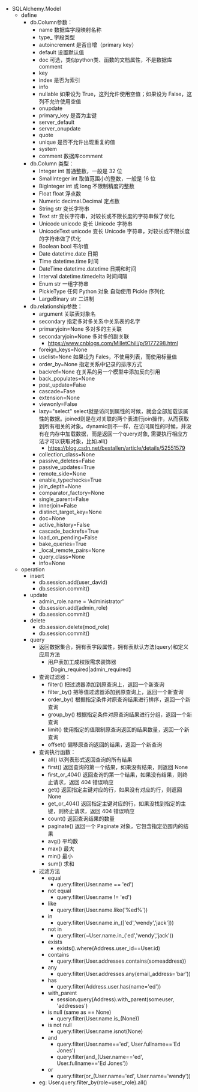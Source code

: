 - SQLAlchemy.Model
    - define
        - db.Column参数：
            - name 数据库字段映射名称
            - type_ 字段类型
            - autoincrement 是否自增（primary key）
            - default 设置默认值
            - doc 可选，类似python类、函数的文档属性，不是数据库comment
            - key
            - index 是否为索引
            - info
            - nullable 如果设为 True，这列允许使用空值；如果设为 False，这列不允许使用空值
            - onupdate 
            - primary_key 是否为主键
            - server_default
            - server_onupdate
            - quote
            - unique 是否不允许出现重复的值
            - system
            - comment 数据库comment
        - db.Column 类型：
            - Integer int 普通整数，一般是 32 位
            - SmallInteger int 取值范围小的整数，一般是 16 位
            - BigInteger int 或 long 不限制精度的整数
            - Float float 浮点数
            - Numeric decimal.Decimal 定点数
            - String str 变长字符串
            - Text str 变长字符串，对较长或不限长度的字符串做了优化
            - Unicode unicode 变长 Unicode 字符串
            - UnicodeText unicode 变长 Unicode 字符串，对较长或不限长度的字符串做了优化
            - Boolean bool 布尔值
            - Date datetime.date 日期
            - Time datetime.time 时间
            - DateTime datetime.datetime 日期和时间
            - Interval datetime.timedelta 时间间隔
            - Enum str 一组字符串
            - PickleType 任何 Python 对象 自动使用 Pickle 序列化
            - LargeBinary str 二进制
        - db.relationship参数：
            - argument 关联表对象名
            - secondary 指定多对多关系中关系表的名字
            - primaryjoin=None 多对多的主关联
            - secondaryjoin=None 多对多的副关联
                - https://www.cnblogs.com/MilletChili/p/9177298.html
            - foreign_keys=None
            - uselist=None 如果设为 Fales，不使用列表，而使用标量值
            - order_by=None 指定关系中记录的排序方式
            - backref=None 在关系的另一个模型中添加反向引用
            - back_populates=None
            - post_update=False
            - cascade=Fase
            - extension=None
            - viewonly=False
            - lazy="select" select就是访问到属性的时候，就会全部加载该属性的数据。joined则是在对关联的两个表进行join操作，从而获取到所有相关的对象。dynamic则不一样，在访问属性的时候，并没有在内存中加载数据，而是返回一个query对象, 需要执行相应方法才可以获取对象，比如.all()
                - https://blog.csdn.net/bestallen/article/details/52551579
            - collection_class=None
            - passive_deletes=False
            - passive_updates=True 
            - remote_side=None
            - enable_typechecks=True
            - join_depth=None
            - comparator_factory=None
            - single_parent=False
            - innerjoin=False
            - distinct_target_key=None
            - doc=None
            - active_history=False
            - cascade_backrefs=True
            - load_on_pending=False
            - bake_queries=True
            - _local_remote_pairs=None
            - query_class=None
            - info=None
    - operation
        - insert
            - db.session.add(user_david)
            - db.session.commit()
        - update
            - admin_role.name = 'Administrator'
            - db.session.add(admin_role)
            - db.session.commit()
        - delete
            - db.session.delete(mod_role)
            - db.session.commit()
        - query
            - 返回数据集合，拥有表字段属性，拥有表默认方法(query)和定义应用方法
                - 用户表加工成权限需求装饰器【login_required|admin_required】
            - 查询过滤器：
                - filter() 把过滤器添加到原查询上，返回一个新查询
                - filter_by() 把等值过滤器添加到原查询上，返回一个新查询
                - order_by() 根据指定条件对原查询结果进行排序，返回一个新查询
                - group_by() 根据指定条件对原查询结果进行分组，返回一个新查询
                - limit() 使用指定的值限制原查询返回的结果数量，返回一个新查询
                - offset() 偏移原查询返回的结果，返回一个新查询
            - 查询执行函数：
                - all() 以列表形式返回查询的所有结果
                - first() 返回查询的第一个结果，如果没有结果，则返回 None
                - first_or_404() 返回查询的第一个结果，如果没有结果，则终止请求，返回 404 错误响应
                - get() 返回指定主键对应的行，如果没有对应的行，则返回 None
                - get_or_404() 返回指定主键对应的行，如果没找到指定的主键，则终止请求，返回 404 错误响应
                - count() 返回查询结果的数量
                - paginate() 返回一个 Paginate 对象，它包含指定范围内的结果
                - avg()  平均数
                - max()  最大
                - min()  最小
                - sum()  求和
            - 过滤方法
                - equal
                    - query.filter(User.name == 'ed')
                - not equal
                    - query.filter(User.name != 'ed')
                - like
                    - query.filter(User.name.like('%ed%'))
                - in
                    - query.filter(User.name.in_(\['ed','wendy','jack'\]))
                - not in
                    - query.filter(~User.name.in_('ed','wendy','jack'))
                - exists
                    - exists().where(Address.user_id==User.id)
                - contains
                    - query.filter(User.addresses.contains(someaddress))
                - any
                    - query.filter(User.addresses.any(email_address='bar'))
                - has
                    - query.filter(Address.user.has(name='ed'))
                - with_parent
                    - session.query(Address).with_parent(someuser, 'addresses')
                - is null (same as == None)
                    - query.filter(User.name.is_(None))
                - is not null
                    - query.filter(User.name.isnot(None)
                - and
                    - query.filter(User.name=='ed', User.fullname=='Ed Jones')
                    - query.filter(and_(User.name=='ed', User.fullname=='Ed Jones'))
                - or
                    - query.filter(or_(User.name='ed', User.name='wendy'))
            - eg: User.query.filter_by(role=user_role).all()